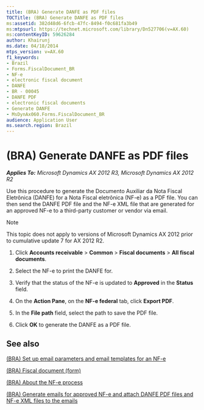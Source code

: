 ```yaml
---
title: (BRA) Generate DANFE as PDF files
TOCTitle: (BRA) Generate DANFE as PDF files
ms:assetid: 382d48d6-6fcb-47fc-8494-f0c681fa3b49
ms:mtpsurl: https://technet.microsoft.com/library/Dn527706(v=AX.60)
ms:contentKeyID: 59626284
author: Khairunj
ms.date: 04/18/2014
mtps_version: v=AX.60
f1_keywords:
- Brazil
- Forms.FiscalDocument_BR
- NF-e
- electronic fiscal document
- DANFE
- BR - 00045
- DANFE PDF
- electronic fiscal documents
- Generate DANFE
- MsDynAx060.Forms.FiscalDocument_BR
audience: Application User
ms.search.region: Brazil
---
```


# (BRA) Generate DANFE as PDF files 


_**Applies To:** Microsoft Dynamics AX 2012 R3, Microsoft Dynamics AX 2012 R2_

Use this procedure to generate the Documento Auxiliar da Nota Fiscal Eletrônica (DANFE) for a Nota Fiscal eletrônica (NF-e) as a PDF file. You can then send the DANFE PDF file and the NF-e XML file that are generated for an approved NF-e to a third-party customer or vendor via email.


> [!NOTE]
> <P>This topic does not apply to versions of Microsoft Dynamics AX 2012 prior to cumulative update 7 for AX 2012 R2.</P>



1.  Click **Accounts receivable** \> **Common** \> **Fiscal documents** \> **All fiscal documents**.

2.  Select the NF-e to print the DANFE for.

3.  Verify that the status of the NF-e is updated to **Approved** in the **Status** field.

4.  On the **Action Pane**, on the **NF-e federal** tab, click **Export PDF**.

5.  In the **File path** field, select the path to save the PDF file.

6.  Click **OK** to generate the DANFE as a PDF file.

## See also

[(BRA) Set up email parameters and email templates for an NF-e](bra-set-up-email-parameters-and-email-templates-for-an-nf-e.md)

[(BRA) Fiscal document (form)](https://technet.microsoft.com/library/jj710548\(v=ax.60\))

[(BRA) About the NF-e process](bra-about-the-nf-e-process.md)

[(BRA) Generate emails for approved NF-e and attach DANFE PDF files and NF-e XML files to the emails](bra-generate-emails-for-approved-nf-e-and-attach-danfe-pdf-files-and-nf-e-xml-files-to-the-emails.md)

  


